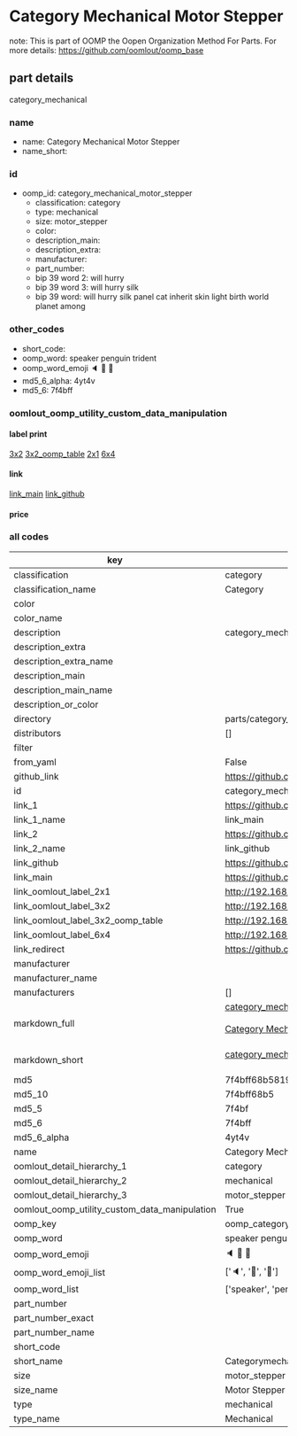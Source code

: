 # Category Mechanical Motor Stepper  

note: This is part of OOMP the Oopen Organization Method For Parts. For more details: https://github.com/oomlout/oomp_base

##  part details
  



category_mechanical



### name
* name: Category Mechanical Motor Stepper
* name_short: 
### id
* oomp_id: category_mechanical_motor_stepper
  * classification: category
  * type: mechanical
  * size: motor_stepper
  * color: 
  * description_main: 
  * description_extra: 
  * manufacturer: 
  * part_number: 
  * bip 39 word 2: will hurry
  * bip 39 word 3: will hurry silk
  * bip 39 word: will hurry silk panel cat inherit skin light birth world planet among

### other_codes
* short_code: 
* oomp_word: speaker penguin trident
* oomp_word_emoji :speaker: :penguin: :trident:
* md5_6_alpha: 4yt4v
* md5_6: 7f4bff






### oomlout_oomp_utility_custom_data_manipulation
#### label print
[3x2](http://192.168.1.245:1112/?label=oomp%204yt4v)
[3x2_oomp_table](http://192.168.1.108:1112/?label=oomp%204yt4v)
[2x1](http://192.168.1.242:1112/?label=oomp%204yt4v)
[6x4](http://192.168.1.55:1112/?label=oomp%204yt4v)    

#### link

[link_main](https://github.com/oomlout/oomlout_oomp_version_1_messy/tree/main/parts/category_mechanical_motor_stepper) [link_github](https://github.com/oomlout/oomlout_oomp_version_1_messy/tree/main/parts/category_mechanical_motor_stepper)                             

#### price







### all codes 
| key | value |  
| --- | --- |  
| classification | category |  
| classification_name | Category |  
| color |  |  
| color_name |  |  
| description | category_mechanical |  
| description_extra |  |  
| description_extra_name |  |  
| description_main |  |  
| description_main_name |  |  
| description_or_color |   |  
| directory | parts/category_mechanical_motor_stepper |  
| distributors | [] |  
| filter |  |  
| from_yaml | False |  
| github_link | https://github.com/oomlout/oomlout_oomp_part_src/tree/main/parts/category_mechanical_motor_stepper |  
| id | category_mechanical_motor_stepper |  
| link_1 | https://github.com/oomlout/oomlout_oomp_version_1_messy/tree/main/parts/category_mechanical_motor_stepper |  
| link_1_name | link_main |  
| link_2 | https://github.com/oomlout/oomlout_oomp_version_1_messy/tree/main/parts/category_mechanical_motor_stepper |  
| link_2_name | link_github |  
| link_github | https://github.com/oomlout/oomlout_oomp_version_1_messy/tree/main/parts/category_mechanical_motor_stepper |  
| link_main | https://github.com/oomlout/oomlout_oomp_version_1_messy/tree/main/parts/category_mechanical_motor_stepper |  
| link_oomlout_label_2x1 | http://192.168.1.242:1112/?label=oomp%204yt4v |  
| link_oomlout_label_3x2 | http://192.168.1.245:1112/?label=oomp%204yt4v |  
| link_oomlout_label_3x2_oomp_table | http://192.168.1.108:1112/?label=oomp%204yt4v |  
| link_oomlout_label_6x4 | http://192.168.1.55:1112/?label=oomp%204yt4v |  
| link_redirect | https://github.com/oomlout/oomlout_oomp_version_1_messy/tree/main/parts/category_mechanical_motor_stepper |  
| manufacturer |  |  
| manufacturer_name |  |  
| manufacturers | [] |  
| markdown_full | [category_mechanical_motor_stepper](none)<br>[](none)<br>[Category Mechanical Motor Stepper](none)<br><br> |  
| markdown_short | [category_mechanical_motor_stepper](none)<br><br> |  
| md5 | 7f4bff68b5819951cf11e9f9911befd9 |  
| md5_10 | 7f4bff68b5 |  
| md5_5 | 7f4bf |  
| md5_6 | 7f4bff |  
| md5_6_alpha | 4yt4v |  
| name | Category Mechanical Motor Stepper |  
| oomlout_detail_hierarchy_1 | category |  
| oomlout_detail_hierarchy_2 | mechanical |  
| oomlout_detail_hierarchy_3 | motor_stepper |  
| oomlout_oomp_utility_custom_data_manipulation | True |  
| oomp_key | oomp_category_mechanical_motor_stepper |  
| oomp_word | speaker penguin trident |  
| oomp_word_emoji | :speaker: :penguin: :trident: |  
| oomp_word_emoji_list | [':speaker:', ':penguin:', ':trident:'] |  
| oomp_word_list | ['speaker', 'penguin', 'trident'] |  
| part_number |  |  
| part_number_exact |  |  
| part_number_name |  |  
| short_code |  |  
| short_name | Categorymechanical |  
| size | motor_stepper |  
| size_name | Motor Stepper |  
| type | mechanical |  
| type_name | Mechanical |  
